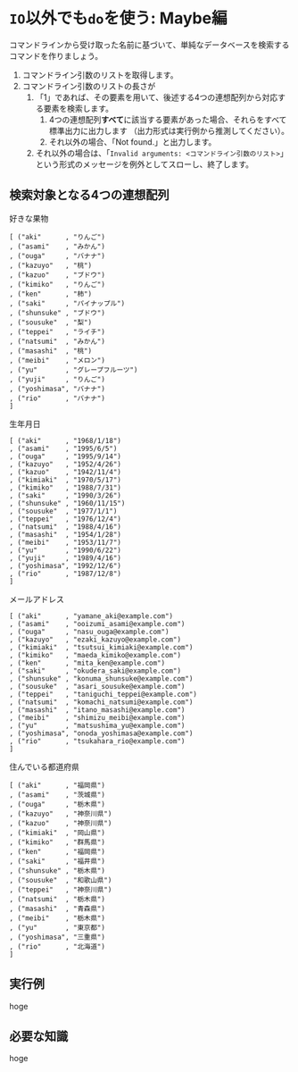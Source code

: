 # `IO`以外でも`do`を使う: Maybe編

コマンドラインから受け取った名前に基づいて、単純なデータベースを検索するコマンドを作りましょう。

1. コマンドライン引数のリストを取得します。
2. コマンドライン引数のリストの長さが
    1. 「1」であれば、その要素を用いて、後述する4つの連想配列から対応する要素を検索します。
        1. 4つの連想配列**すべて**に該当する要素があった場合、それらをすべて標準出力に出力します （出力形式は実行例から推測してください）。
        2. それ以外の場合、「Not found.」と出力します。
    2. それ以外の場合は、「`Invalid arguments: <コマンドライン引数のリスト>`」という形式のメッセージを例外としてスローし、終了します。

## 検索対象となる4つの連想配列

好きな果物

```
[ ("aki"      , "りんご")
, ("asami"    , "みかん")
, ("ouga"     , "バナナ")
, ("kazuyo"   , "桃")
, ("kazuo"    , "ブドウ")
, ("kimiko"   , "りんご")
, ("ken"      , "柿")
, ("saki"     , "パイナップル")
, ("shunsuke" , "ブドウ")
, ("sousuke"  , "梨")
, ("teppei"   , "ライチ")
, ("natsumi"  , "みかん")
, ("masashi"  , "桃")
, ("meibi"    , "メロン")
, ("yu"       , "グレープフルーツ")
, ("yuji"     , "りんご")
, ("yoshimasa", "バナナ")
, ("rio"      , "バナナ")
]
```

生年月日

```
[ ("aki"      , "1968/1/18")
, ("asami"    , "1995/6/5")
, ("ouga"     , "1995/9/14")
, ("kazuyo"   , "1952/4/26")
, ("kazuo"    , "1942/11/4")
, ("kimiaki"  , "1970/5/17")
, ("kimiko"   , "1988/7/31")
, ("saki"     , "1990/3/26")
, ("shunsuke" , "1960/11/15")
, ("sousuke"  , "1977/1/1")
, ("teppei"   , "1976/12/4")
, ("natsumi"  , "1988/4/16")
, ("masashi"  , "1954/1/28")
, ("meibi"    , "1953/11/7")
, ("yu"       , "1990/6/22")
, ("yuji"     , "1989/4/16")
, ("yoshimasa", "1992/12/6")
, ("rio"      , "1987/12/8")
]
```

メールアドレス

```
[ ("aki"      , "yamane_aki@example.com")
, ("asami"    , "ooizumi_asami@example.com")
, ("ouga"     , "nasu_ouga@example.com")
, ("kazuyo"   , "ezaki_kazuyo@example.com")
, ("kimiaki"  , "tsutsui_kimiaki@example.com")
, ("kimiko"   , "maeda_kimiko@example.com")
, ("ken"      , "mita_ken@example.com")
, ("saki"     , "okudera_saki@example.com")
, ("shunsuke" , "konuma_shunsuke@example.com")
, ("sousuke"  , "asari_sousuke@example.com")
, ("teppei"   , "taniguchi_teppei@example.com")
, ("natsumi"  , "komachi_natsumi@example.com")
, ("masashi"  , "itano_masashi@example.com")
, ("meibi"    , "shimizu_meibi@example.com")
, ("yu"       , "matsushima_yu@example.com")
, ("yoshimasa", "onoda_yoshimasa@example.com")
, ("rio"      , "tsukahara_rio@example.com")
]
```

住んでいる都道府県

```
[ ("aki"      , "福岡県")
, ("asami"    , "茨城県")
, ("ouga"     , "栃木県")
, ("kazuyo"   , "神奈川県")
, ("kazuo"    , "神奈川県")
, ("kimiaki"  , "岡山県")
, ("kimiko"   , "群馬県")
, ("ken"      , "福岡県")
, ("saki"     , "福井県")
, ("shunsuke" , "栃木県")
, ("sousuke"  , "和歌山県")
, ("teppei"   , "神奈川県")
, ("natsumi"  , "栃木県")
, ("masashi"  , "青森県")
, ("meibi"    , "栃木県")
, ("yu"       , "東京都")
, ("yoshimasa", "三重県")
, ("rio"      , "北海道")
]
```

## 実行例

hoge

## 必要な知識

hoge
